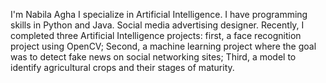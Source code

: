 I'm Nabila Agha I specialize in Artificial Intelligence. I have programming skills in Python and Java. Social media advertising designer. 
Recently, I completed three Artificial Intelligence projects: first, a face recognition project using OpenCV; 
Second, a machine learning project where the goal was to detect fake news on social networking sites; 
Third, a model to identify agricultural crops and their stages of maturity.

